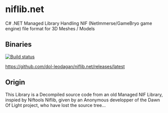 # niflib.net
C# .NET Managed Library Handling NIF (NetImmerse/GameBryo game engine) file format for 3D Meshes / Models

## Binaries

[![Build status](https://ci.appveyor.com/api/projects/status/7jp9ct1w01ntaah8?svg=true)](https://ci.appveyor.com/project/dol-leodagan/niflib-net)

https://github.com/dol-leodagan/niflib.net/releases/latest

## Origin

This Library is a Decompiled source code from an old Managed NIF Library, inspied by Niftools Niflib, given by an Anonymous developper of the Dawn Of Light project, who have lost the source tree...
